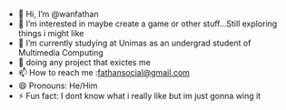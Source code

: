 - 👋 Hi, I’m @wanfathan
- 👀 I’m interested in maybe create a game or other stuff...Still exploring things i might like
- 🌱 I’m currently studying at Unimas as an undergrad student of Multimedia Computing 
- 💞️ doing any project that exictes me
- 📫 How to reach me :fathansocial@gmail.com 
- 😄 Pronouns: He/Him
- ⚡ Fun fact: I dont know what i really like but im just gonna wing it

<!---
wanfathan/wanfathan is a ✨ special ✨ repository because its `README.md` (this file) appears on your GitHub profile.
You can click the Preview link to take a look at your changes.
--->
